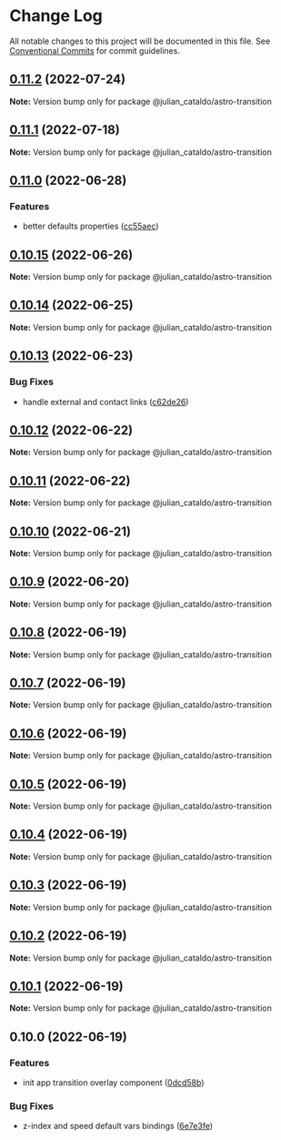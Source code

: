# Change Log

All notable changes to this project will be documented in this file.
See [Conventional Commits](https://conventionalcommits.org) for commit guidelines.

## [0.11.2](https://github.com/JulianCataldo/web-garden/compare/@julian_cataldo/astro-transition@0.11.1...@julian_cataldo/astro-transition@0.11.2) (2022-07-24)

**Note:** Version bump only for package @julian_cataldo/astro-transition





## [0.11.1](https://github.com/JulianCataldo/web-garden/compare/@julian_cataldo/astro-transition@0.11.0...@julian_cataldo/astro-transition@0.11.1) (2022-07-18)

**Note:** Version bump only for package @julian_cataldo/astro-transition

## [0.11.0](https://github.com/JulianCataldo/web-garden/compare/@julian_cataldo/astro-transition@0.10.15...@julian_cataldo/astro-transition@0.11.0) (2022-06-28)

### Features

- better defaults properties ([cc55aec](https://github.com/JulianCataldo/web-garden/commit/cc55aecd0ea8051ab268c391cb5a28372d7ca896))

## [0.10.15](https://github.com/JulianCataldo/web-garden/compare/@julian_cataldo/astro-transition@0.10.14...@julian_cataldo/astro-transition@0.10.15) (2022-06-26)

**Note:** Version bump only for package @julian_cataldo/astro-transition

## [0.10.14](https://github.com/JulianCataldo/web-garden/compare/@julian_cataldo/astro-transition@0.10.13...@julian_cataldo/astro-transition@0.10.14) (2022-06-25)

**Note:** Version bump only for package @julian_cataldo/astro-transition

## [0.10.13](https://github.com/JulianCataldo/web-garden/compare/@julian_cataldo/astro-transition@0.10.12...@julian_cataldo/astro-transition@0.10.13) (2022-06-23)

### Bug Fixes

- handle external and contact links ([c62de26](https://github.com/JulianCataldo/web-garden/commit/c62de26df6ec88d30a09b889eb30629db7523c3c))

## [0.10.12](https://github.com/JulianCataldo/web-garden/compare/@julian_cataldo/astro-transition@0.10.11...@julian_cataldo/astro-transition@0.10.12) (2022-06-22)

**Note:** Version bump only for package @julian_cataldo/astro-transition

## [0.10.11](https://github.com/JulianCataldo/web-garden/compare/@julian_cataldo/astro-transition@0.10.10...@julian_cataldo/astro-transition@0.10.11) (2022-06-22)

**Note:** Version bump only for package @julian_cataldo/astro-transition

## [0.10.10](https://github.com/JulianCataldo/web-garden/compare/@julian_cataldo/astro-transition@0.10.9...@julian_cataldo/astro-transition@0.10.10) (2022-06-21)

**Note:** Version bump only for package @julian_cataldo/astro-transition

## [0.10.9](https://github.com/JulianCataldo/web-garden/compare/@julian_cataldo/astro-transition@0.10.8...@julian_cataldo/astro-transition@0.10.9) (2022-06-20)

**Note:** Version bump only for package @julian_cataldo/astro-transition

## [0.10.8](https://github.com/JulianCataldo/web-garden/compare/@julian_cataldo/astro-transition@0.10.7...@julian_cataldo/astro-transition@0.10.8) (2022-06-19)

**Note:** Version bump only for package @julian_cataldo/astro-transition

## [0.10.7](https://github.com/JulianCataldo/web-garden/compare/@julian_cataldo/astro-transition@0.10.6...@julian_cataldo/astro-transition@0.10.7) (2022-06-19)

**Note:** Version bump only for package @julian_cataldo/astro-transition

## [0.10.6](https://github.com/JulianCataldo/web-garden/compare/@julian_cataldo/astro-transition@0.10.5...@julian_cataldo/astro-transition@0.10.6) (2022-06-19)

**Note:** Version bump only for package @julian_cataldo/astro-transition

## [0.10.5](https://github.com/JulianCataldo/web-garden/compare/@julian_cataldo/astro-transition@0.10.4...@julian_cataldo/astro-transition@0.10.5) (2022-06-19)

**Note:** Version bump only for package @julian_cataldo/astro-transition

## [0.10.4](https://github.com/JulianCataldo/web-garden/compare/@julian_cataldo/astro-transition@0.10.3...@julian_cataldo/astro-transition@0.10.4) (2022-06-19)

**Note:** Version bump only for package @julian_cataldo/astro-transition

## [0.10.3](https://github.com/JulianCataldo/web-garden/compare/@julian_cataldo/astro-transition@0.10.2...@julian_cataldo/astro-transition@0.10.3) (2022-06-19)

**Note:** Version bump only for package @julian_cataldo/astro-transition

## [0.10.2](https://github.com/JulianCataldo/web-garden/compare/@julian_cataldo/astro-transition@0.10.1...@julian_cataldo/astro-transition@0.10.2) (2022-06-19)

**Note:** Version bump only for package @julian_cataldo/astro-transition

## [0.10.1](https://github.com/JulianCataldo/web-garden/compare/@julian_cataldo/astro-transition@0.10.0...@julian_cataldo/astro-transition@0.10.1) (2022-06-19)

**Note:** Version bump only for package @julian_cataldo/astro-transition

## 0.10.0 (2022-06-19)

### Features

- init app transition overlay component ([0dcd58b](https://github.com/JulianCataldo/web-garden/commit/0dcd58bed5d61d02e5e0fce40186ae7f1282d772))

### Bug Fixes

- z-index and speed default vars bindings ([6e7e3fe](https://github.com/JulianCataldo/web-garden/commit/6e7e3fe4883b325ee5c7fc24706d1c0c670f86f0))
